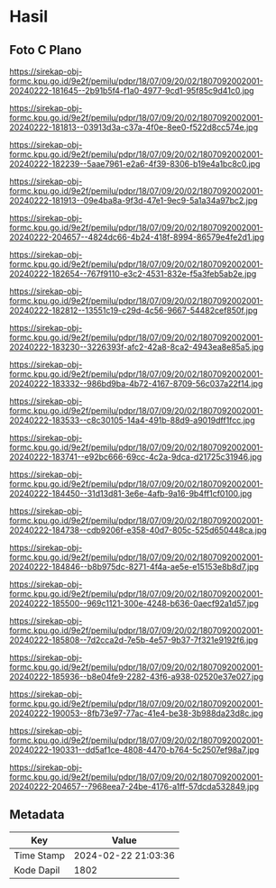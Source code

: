 # Hasil

## Foto C Plano

https://sirekap-obj-formc.kpu.go.id/9e2f/pemilu/pdpr/18/07/09/20/02/1807092002001-20240222-181645--2b91b5f4-f1a0-4977-9cd1-95f85c9d41c0.jpg

https://sirekap-obj-formc.kpu.go.id/9e2f/pemilu/pdpr/18/07/09/20/02/1807092002001-20240222-181813--03913d3a-c37a-4f0e-8ee0-f522d8cc574e.jpg

https://sirekap-obj-formc.kpu.go.id/9e2f/pemilu/pdpr/18/07/09/20/02/1807092002001-20240222-182239--5aae7961-e2a6-4f39-8306-b19e4a1bc8c0.jpg

https://sirekap-obj-formc.kpu.go.id/9e2f/pemilu/pdpr/18/07/09/20/02/1807092002001-20240222-181913--09e4ba8a-9f3d-47e1-9ec9-5a1a34a97bc2.jpg

https://sirekap-obj-formc.kpu.go.id/9e2f/pemilu/pdpr/18/07/09/20/02/1807092002001-20240222-204657--4824dc66-4b24-418f-8994-86579e4fe2d1.jpg

https://sirekap-obj-formc.kpu.go.id/9e2f/pemilu/pdpr/18/07/09/20/02/1807092002001-20240222-182654--767f9110-e3c2-4531-832e-f5a3feb5ab2e.jpg

https://sirekap-obj-formc.kpu.go.id/9e2f/pemilu/pdpr/18/07/09/20/02/1807092002001-20240222-182812--13551c19-c29d-4c56-9667-54482cef850f.jpg

https://sirekap-obj-formc.kpu.go.id/9e2f/pemilu/pdpr/18/07/09/20/02/1807092002001-20240222-183230--3226393f-afc2-42a8-8ca2-4943ea8e85a5.jpg

https://sirekap-obj-formc.kpu.go.id/9e2f/pemilu/pdpr/18/07/09/20/02/1807092002001-20240222-183332--986bd9ba-4b72-4167-8709-56c037a22f14.jpg

https://sirekap-obj-formc.kpu.go.id/9e2f/pemilu/pdpr/18/07/09/20/02/1807092002001-20240222-183533--c8c30105-14a4-491b-88d9-a9019dff1fcc.jpg

https://sirekap-obj-formc.kpu.go.id/9e2f/pemilu/pdpr/18/07/09/20/02/1807092002001-20240222-183741--e92bc666-69cc-4c2a-9dca-d21725c31946.jpg

https://sirekap-obj-formc.kpu.go.id/9e2f/pemilu/pdpr/18/07/09/20/02/1807092002001-20240222-184450--31d13d81-3e6e-4afb-9a16-9b4ff1cf0100.jpg

https://sirekap-obj-formc.kpu.go.id/9e2f/pemilu/pdpr/18/07/09/20/02/1807092002001-20240222-184738--cdb9206f-e358-40d7-805c-525d650448ca.jpg

https://sirekap-obj-formc.kpu.go.id/9e2f/pemilu/pdpr/18/07/09/20/02/1807092002001-20240222-184846--b8b975dc-8271-4f4a-ae5e-e15153e8b8d7.jpg

https://sirekap-obj-formc.kpu.go.id/9e2f/pemilu/pdpr/18/07/09/20/02/1807092002001-20240222-185500--969c1121-300e-4248-b636-0aecf92a1d57.jpg

https://sirekap-obj-formc.kpu.go.id/9e2f/pemilu/pdpr/18/07/09/20/02/1807092002001-20240222-185808--7d2cca2d-7e5b-4e57-9b37-7f321e9192f6.jpg

https://sirekap-obj-formc.kpu.go.id/9e2f/pemilu/pdpr/18/07/09/20/02/1807092002001-20240222-185936--b8e04fe9-2282-43f6-a938-02520e37e027.jpg

https://sirekap-obj-formc.kpu.go.id/9e2f/pemilu/pdpr/18/07/09/20/02/1807092002001-20240222-190053--8fb73e97-77ac-41e4-be38-3b988da23d8c.jpg

https://sirekap-obj-formc.kpu.go.id/9e2f/pemilu/pdpr/18/07/09/20/02/1807092002001-20240222-190331--dd5af1ce-4808-4470-b764-5c2507ef98a7.jpg

https://sirekap-obj-formc.kpu.go.id/9e2f/pemilu/pdpr/18/07/09/20/02/1807092002001-20240222-204657--7968eea7-24be-4176-a1ff-57dcda532849.jpg


## Metadata

| Key        | Value               |
| ---------- | ------------------- |
| Time Stamp | 2024-02-22 21:03:36 |
| Kode Dapil | 1802                |



